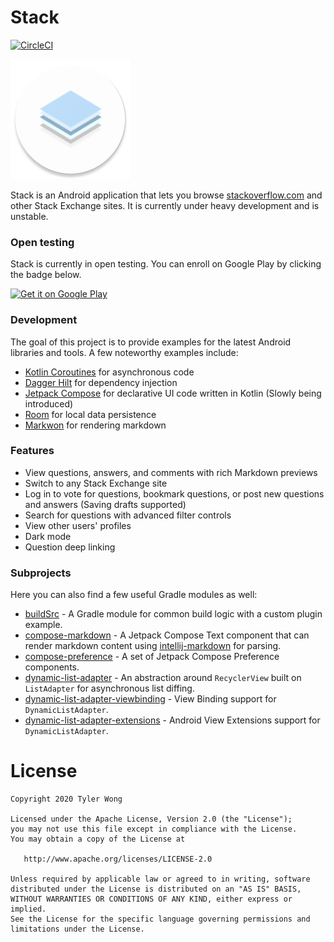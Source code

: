 # Stack
[![CircleCI](https://circleci.com/gh/tylerbwong/stack/tree/master.svg?style=svg&circle-token=8fb0220b2690c822b89b65982c3da95fc26c1f71)](https://circleci.com/gh/tylerbwong/stack/tree/master)

![Stack](/.idea/icon.png)

Stack is an Android application that lets you browse [stackoverflow.com](https://stackoverflow.com) and other Stack Exchange sites.
It is currently under heavy development and is unstable.

### Open testing

Stack is currently in open testing. You can enroll on Google Play by clicking the badge below.

<a href="https://play.google.com/apps/testing/me.tylerbwong.stack"><img alt="Get it on Google Play" src="https://play.google.com/intl/en_us/badges/images/generic/en-play-badge.png" height=80px /></a>

### Development

The goal of this project is to provide examples for the latest Android libraries and tools. A few noteworthy examples include:

* [Kotlin Coroutines](https://kotlinlang.org/docs/reference/coroutines-overview.html) for asynchronous code
* [Dagger Hilt](https://developer.android.com/training/dependency-injection/hilt-android) for dependency injection
* [Jetpack Compose](https://developer.android.com/jetpack/compose) for declarative UI code written in Kotlin (Slowly being introduced)
* [Room](https://developer.android.com/jetpack/androidx/releases/room) for local data persistence
* [Markwon](https://github.com/noties/Markwon) for rendering markdown

### Features

* View questions, answers, and comments with rich Markdown previews
* Switch to any Stack Exchange site
* Log in to vote for questions, bookmark questions, or post new questions and answers (Saving drafts supported)
* Search for questions with advanced filter controls
* View other users' profiles
* Dark mode
* Question deep linking

### Subprojects

Here you can also find a few useful Gradle modules as well:

* [buildSrc](./buildSrc) - A Gradle module for common build logic with a custom plugin example.
* [compose-markdown](./compose-markdown) - A Jetpack Compose Text component that can render markdown content using [intellij-markdown](https://github.com/valich/intellij-markdown) for parsing.
* [compose-preference](./compose-preference) - A set of Jetpack Compose Preference components.
* [dynamic-list-adapter](./dynamic-list-adapter) - An abstraction around `RecyclerView` built on `ListAdapter` for asynchronous list diffing.
* [dynamic-list-adapter-viewbinding](./dynamic-list-adapter-viewbinding) - View Binding support for `DynamicListAdapter`.
* [dynamic-list-adapter-extensions](./dynamic-list-adapter-extensions) - Android View Extensions support for `DynamicListAdapter`.

# License

    Copyright 2020 Tyler Wong

    Licensed under the Apache License, Version 2.0 (the "License");
    you may not use this file except in compliance with the License.
    You may obtain a copy of the License at

       http://www.apache.org/licenses/LICENSE-2.0

    Unless required by applicable law or agreed to in writing, software
    distributed under the License is distributed on an "AS IS" BASIS,
    WITHOUT WARRANTIES OR CONDITIONS OF ANY KIND, either express or implied.
    See the License for the specific language governing permissions and
    limitations under the License.
